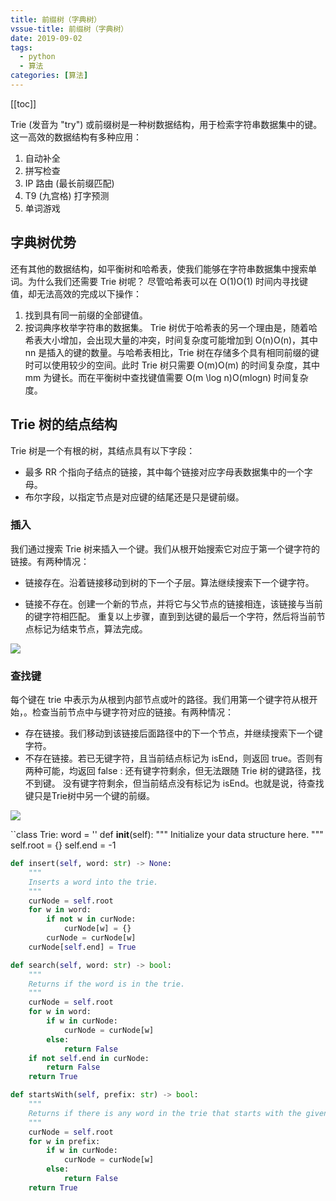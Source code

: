 ```yaml
---
title: 前缀树（字典树）
vssue-title: 前缀树（字典树）
date: 2019-09-02
tags:
  - python
  - 算法
categories: [算法]
---
```

[[toc]]

Trie (发音为 "try") 或前缀树是一种树数据结构，用于检索字符串数据集中的键。这一高效的数据结构有多种应用：

1. 自动补全
2. 拼写检查
3. IP 路由 (最长前缀匹配)
4.  T9 (九宫格) 打字预测
5. 单词游戏


## 字典树优势

还有其他的数据结构，如平衡树和哈希表，使我们能够在字符串数据集中搜索单词。为什么我们还需要 Trie 树呢？
尽管哈希表可以在 O(1)O(1) 时间内寻找键值，却无法高效的完成以下操作：

1. 找到具有同一前缀的全部键值。
2. 按词典序枚举字符串的数据集。
Trie 树优于哈希表的另一个理由是，随着哈希表大小增加，会出现大量的冲突，时间复杂度可能增加到 O(n)O(n)，其中 nn 是插入的键的数量。与哈希表相比，Trie 树在存储多个具有相同前缀的键时可以使用较少的空间。此时 Trie 树只需要 O(m)O(m) 的时间复杂度，其中 mm 为键长。而在平衡树中查找键值需要 O(m \log n)O(mlogn) 时间复杂度。




## Trie 树的结点结构

Trie 树是一个有根的树，其结点具有以下字段：

- 最多 RR 个指向子结点的链接，其中每个链接对应字母表数据集中的一个字母。
- 布尔字段，以指定节点是对应键的结尾还是只是键前缀。

### 插入

我们通过搜索 Trie 树来插入一个键。我们从根开始搜索它对应于第一个键字符的链接。有两种情况：

- 链接存在。沿着链接移动到树的下一个子层。算法继续搜索下一个键字符。

- 链接不存在。创建一个新的节点，并将它与父节点的链接相连，该链接与当前的键字符相匹配。
  重复以上步骤，直到到达键的最后一个字符，然后将当前节点标记为结束节点，算法完成。

![](https://pic.leetcode-cn.com/0cddad836ee9a200b150a3d89f96035f44f3643c4fba0cb1f329e2307c714895-file_1562596867185)

### 查找键

每个键在 trie 中表示为从根到内部节点或叶的路径。我们用第一个键字符从根开始，。检查当前节点中与键字符对应的链接。有两种情况：

- 存在链接。我们移动到该链接后面路径中的下一个节点，并继续搜索下一个键字符。
- 不存在链接。若已无键字符，且当前结点标记为 isEnd，则返回 true。否则有两种可能，均返回 false :
  还有键字符剩余，但无法跟随 Trie 树的键路径，找不到键。
  没有键字符剩余，但当前结点没有标记为 isEnd。也就是说，待查找键只是Trie树中另一个键的前缀。

![](https://pic.leetcode-cn.com/7cc64e93088feeedece697a7cae0c7240245e4c5e05de22634b610d7dddb31c8-image.png)

``class Trie:
    word = ''
    def __init__(self):
        """
        Initialize your data structure here.
        """ 
        self.root = {}
        self.end = -1 
        

```python
def insert(self, word: str) -> None:
    """
    Inserts a word into the trie.
    """
    curNode = self.root   
    for w in word:
        if not w in curNode:
            curNode[w] = {}
        curNode = curNode[w]
    curNode[self.end] = True

def search(self, word: str) -> bool:
    """
    Returns if the word is in the trie.
    """
    curNode = self.root
    for w in word:
        if w in curNode:
            curNode = curNode[w]
        else: 
            return False
    if not self.end in curNode:
        return False
    return True

def startsWith(self, prefix: str) -> bool:
    """
    Returns if there is any word in the trie that starts with the given prefix.
    """
    curNode = self.root
    for w in prefix:
        if w in curNode:
            curNode = curNode[w]
        else: 
            return False
    return True
```